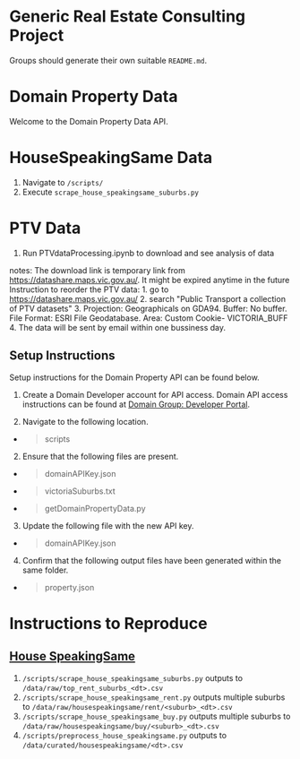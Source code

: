 # Generic Real Estate Consulting Project
Groups should generate their own suitable `README.md`.


# Domain Property Data 

Welcome to the Domain Property Data API. 

# HouseSpeakingSame Data

1. Navigate to `/scripts/`
2. Execute `scrape_house_speakingsame_suburbs.py`

# PTV Data
1. Run PTVdataProcessing.ipynb to download and see analysis of data


notes: The download link is temporary link from https://datashare.maps.vic.gov.au/. It might be expired anytime in the future
    Instruction to reorder the PTV data:
      1. go to https://datashare.maps.vic.gov.au/
      2. search "Public Transport a collection of PTV datasets"
      3. Projection: Geographicals on GDA94. Buffer: No buffer. File Format: ESRI File Geodatabase. Area: Custom Cookie-  VICTORIA_BUFF
      4. The data will be sent by email within one bussiness day.

## Setup Instructions 

Setup instructions for the Domain Property API can be found below. 

1. Create a Domain Developer account for API access. Domain API access instructions can be found at [Domain Group: Developer Portal](https://developer.domain.com.au/). 

2. Navigate to the following location. 

- > scripts 

2. Ensure that the following files are present. 

- > domainAPIKey.json 
- > victoriaSuburbs.txt 
- > getDomainPropertyData.py 

3. Update the following file with the new API key. 

- > domainAPIKey.json 

4. Confirm that the following output files have been generated within the same folder. 

- > property.json 


# Instructions to Reproduce

## [House SpeakingSame](http://house.speakingsame.com/)

1. `/scripts/scrape_house_speakingsame_suburbs.py` outputs to `/data/raw/top_rent_suburbs_<dt>.csv`
2. `/scripts/scrape_house_speakingsame_rent.py` outputs multiple suburbs to `/data/raw/housespeakingsame/rent/<suburb>_<dt>.csv`
3. `/scripts/scrape_house_speakingsame_buy.py` outputs multiple suburbs to `/data/raw/housespeakingsame/buy/<suburb>_<dt>.csv`
4. `/scripts/preprocess_house_speakingsame.py` outputs to `/data/curated/housespeakingsame/<dt>.csv`

